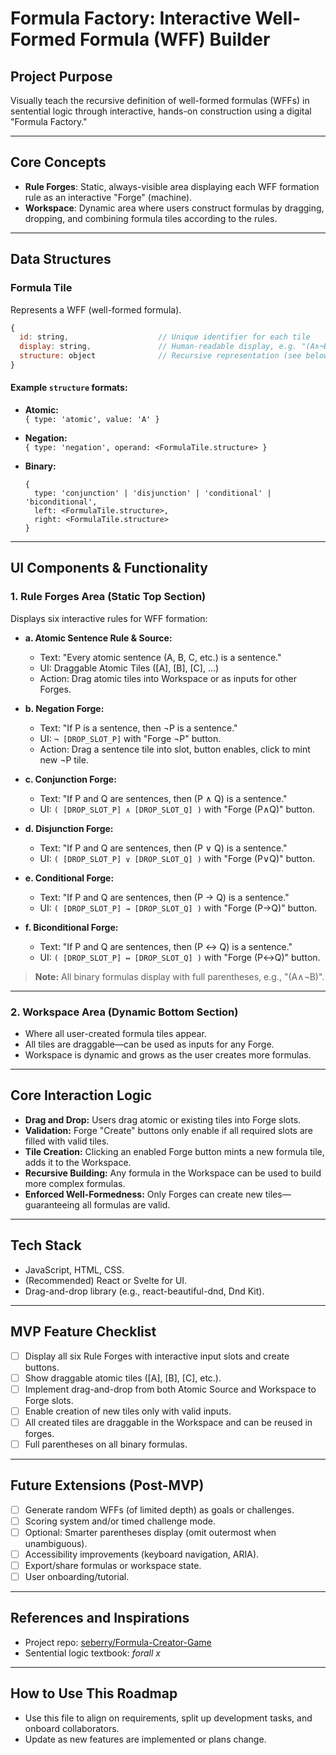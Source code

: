 # Formula Factory: Interactive Well-Formed Formula (WFF) Builder

## Project Purpose

Visually teach the recursive definition of well-formed formulas (WFFs) in sentential logic through interactive, hands-on construction using a digital "Formula Factory."

---

## Core Concepts

- **Rule Forges**: Static, always-visible area displaying each WFF formation rule as an interactive "Forge" (machine).
- **Workspace**: Dynamic area where users construct formulas by dragging, dropping, and combining formula tiles according to the rules.

---

## Data Structures

### Formula Tile

Represents a WFF (well-formed formula).

```js
{
  id: string,                    // Unique identifier for each tile
  display: string,               // Human-readable display, e.g. "(A∧¬B)"
  structure: object              // Recursive representation (see below)
}
```

#### Example `structure` formats:

- **Atomic:**  
  `{ type: 'atomic', value: 'A' }`

- **Negation:**  
  `{ type: 'negation', operand: <FormulaTile.structure> }`

- **Binary:**  
  ```
  {
    type: 'conjunction' | 'disjunction' | 'conditional' | 'biconditional',
    left: <FormulaTile.structure>,
    right: <FormulaTile.structure>
  }
  ```

---

## UI Components & Functionality

### 1. Rule Forges Area (Static Top Section)

Displays six interactive rules for WFF formation:

- **a. Atomic Sentence Rule & Source:**
  - Text: "Every atomic sentence (A, B, C, etc.) is a sentence."
  - UI: Draggable Atomic Tiles ([A], [B], [C], ...)
  - Action: Drag atomic tiles into Workspace or as inputs for other Forges.

- **b. Negation Forge:**
  - Text: "If P is a sentence, then ¬P is a sentence."
  - UI: `¬ [DROP_SLOT_P]` with "Forge ¬P" button.
  - Action: Drag a sentence tile into slot, button enables, click to mint new ¬P tile.

- **c. Conjunction Forge:**
  - Text: "If P and Q are sentences, then (P ∧ Q) is a sentence."
  - UI: `( [DROP_SLOT_P] ∧ [DROP_SLOT_Q] )` with "Forge (P∧Q)" button.

- **d. Disjunction Forge:**
  - Text: "If P and Q are sentences, then (P ∨ Q) is a sentence."
  - UI: `( [DROP_SLOT_P] ∨ [DROP_SLOT_Q] )` with "Forge (P∨Q)" button.

- **e. Conditional Forge:**
  - Text: "If P and Q are sentences, then (P → Q) is a sentence."
  - UI: `( [DROP_SLOT_P] → [DROP_SLOT_Q] )` with "Forge (P→Q)" button.

- **f. Biconditional Forge:**
  - Text: "If P and Q are sentences, then (P ↔ Q) is a sentence."
  - UI: `( [DROP_SLOT_P] ↔ [DROP_SLOT_Q] )` with "Forge (P↔Q)" button.

> **Note:** All binary formulas display with full parentheses, e.g., "(A∧¬B)".

---

### 2. Workspace Area (Dynamic Bottom Section)

- Where all user-created formula tiles appear.
- All tiles are draggable—can be used as inputs for any Forge.
- Workspace is dynamic and grows as the user creates more formulas.

---

## Core Interaction Logic

- **Drag and Drop:** Users drag atomic or existing tiles into Forge slots.
- **Validation:** Forge "Create" buttons only enable if all required slots are filled with valid tiles.
- **Tile Creation:** Clicking an enabled Forge button mints a new formula tile, adds it to the Workspace.
- **Recursive Building:** Any formula in the Workspace can be used to build more complex formulas.
- **Enforced Well-Formedness:** Only Forges can create new tiles—guaranteeing all formulas are valid.

---

## Tech Stack

- JavaScript, HTML, CSS.
- (Recommended) React or Svelte for UI.
- Drag-and-drop library (e.g., react-beautiful-dnd, Dnd Kit).

---

## MVP Feature Checklist

- [ ] Display all six Rule Forges with interactive input slots and create buttons.
- [ ] Show draggable atomic tiles ([A], [B], [C], etc.).
- [ ] Implement drag-and-drop from both Atomic Source and Workspace to Forge slots.
- [ ] Enable creation of new tiles only with valid inputs.
- [ ] All created tiles are draggable in the Workspace and can be reused in forges.
- [ ] Full parentheses on all binary formulas.

---

## Future Extensions (Post-MVP)

- [ ] Generate random WFFs (of limited depth) as goals or challenges.
- [ ] Scoring system and/or timed challenge mode.
- [ ] Optional: Smarter parentheses display (omit outermost when unambiguous).
- [ ] Accessibility improvements (keyboard navigation, ARIA).
- [ ] Export/share formulas or workspace state.
- [ ] User onboarding/tutorial.

---

## References and Inspirations

- Project repo: [seberry/Formula-Creator-Game](https://github.com/seberry/Formula-Creator-Game)
- Sentential logic textbook: *forall x*

---

## How to Use This Roadmap

- Use this file to align on requirements, split up development tasks, and onboard collaborators.
- Update as new features are implemented or plans change.
